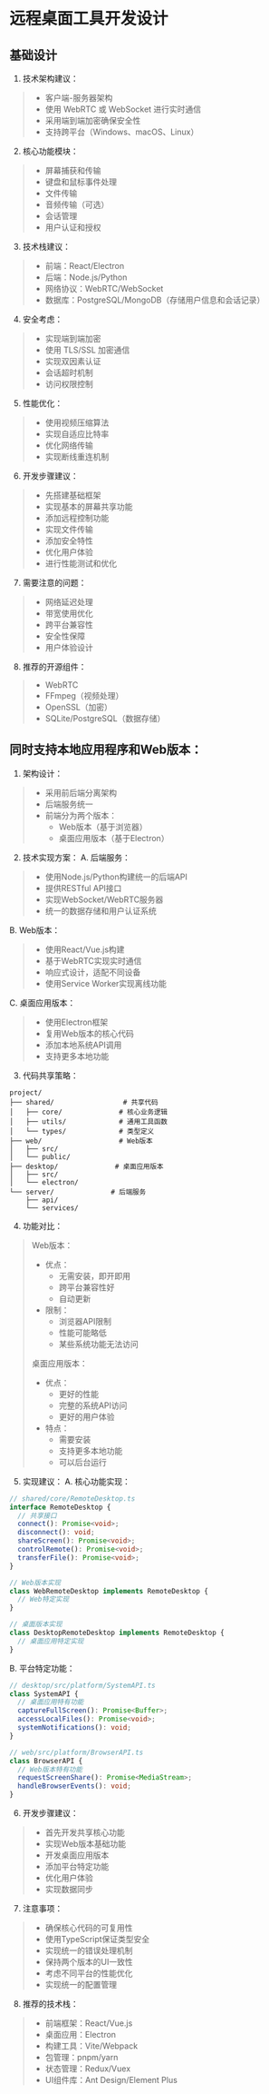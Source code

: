 # 远程桌面工具开发设计

## 基础设计

1. 技术架构建议：
> - 客户端-服务器架构
> - 使用 WebRTC 或 WebSocket 进行实时通信
> - 采用端到端加密确保安全性
> - 支持跨平台（Windows、macOS、Linux）

2. 核心功能模块：
> - 屏幕捕获和传输
> - 键盘和鼠标事件处理
> - 文件传输
> - 音频传输（可选）
> - 会话管理
> - 用户认证和授权

3. 技术栈建议：
> - 前端：React/Electron
> - 后端：Node.js/Python
> - 网络协议：WebRTC/WebSocket
> - 数据库：PostgreSQL/MongoDB（存储用户信息和会话记录）

4. 安全考虑：
> - 实现端到端加密
> - 使用 TLS/SSL 加密通信
> - 实现双因素认证
> - 会话超时机制
> - 访问权限控制

5. 性能优化：
> - 使用视频压缩算法
> - 实现自适应比特率
> - 优化网络传输
> - 实现断线重连机制

6. 开发步骤建议：
> - 先搭建基础框架
> - 实现基本的屏幕共享功能
> - 添加远程控制功能
> - 实现文件传输
> - 添加安全特性
> - 优化用户体验
> - 进行性能测试和优化

7. 需要注意的问题：
> - 网络延迟处理
> - 带宽使用优化
> - 跨平台兼容性
> - 安全性保障
> - 用户体验设计

8. 推荐的开源组件：
> - WebRTC
> - FFmpeg（视频处理）
> - OpenSSL（加密）
> - SQLite/PostgreSQL（数据存储）



## 同时支持本地应用程序和Web版本：

1. 架构设计：
> - 采用前后端分离架构
> - 后端服务统一
> - 前端分为两个版本：
>   - Web版本（基于浏览器）
>   - 桌面应用版本（基于Electron）

2. 技术实现方案：
A. 后端服务：
> - 使用Node.js/Python构建统一的后端API
> - 提供RESTful API接口
> - 实现WebSocket/WebRTC服务器
> - 统一的数据存储和用户认证系统

B. Web版本：
> - 使用React/Vue.js构建
> - 基于WebRTC实现实时通信
> - 响应式设计，适配不同设备
> - 使用Service Worker实现离线功能

C. 桌面应用版本：
> - 使用Electron框架
> - 复用Web版本的核心代码
> - 添加本地系统API调用
> - 支持更多本地功能

3. 代码共享策略：
```
project/
├── shared/                 # 共享代码
│   ├── core/              # 核心业务逻辑
│   ├── utils/             # 通用工具函数
│   └── types/             # 类型定义
├── web/                   # Web版本
│   ├── src/
│   └── public/
├── desktop/              # 桌面应用版本
│   ├── src/
│   └── electron/
└── server/              # 后端服务
    ├── api/
    └── services/
```

4. 功能对比：
> Web版本：
> - 优点：
>   - 无需安装，即开即用
>   - 跨平台兼容性好
>   - 自动更新
> - 限制：
>   - 浏览器API限制
>   - 性能可能略低
>   - 某些系统功能无法访问
> 
> 桌面应用版本：
> - 优点：
>   - 更好的性能
>   - 完整的系统API访问
>   - 更好的用户体验
> - 特点：
>   - 需要安装
>   - 支持更多本地功能
>   - 可以后台运行

5. 实现建议：
A. 核心功能实现：
```typescript
// shared/core/RemoteDesktop.ts
interface RemoteDesktop {
  // 共享接口
  connect(): Promise<void>;
  disconnect(): void;
  shareScreen(): Promise<void>;
  controlRemote(): Promise<void>;
  transferFile(): Promise<void>;
}

// Web版本实现
class WebRemoteDesktop implements RemoteDesktop {
  // Web特定实现
}

// 桌面版本实现
class DesktopRemoteDesktop implements RemoteDesktop {
  // 桌面应用特定实现
}
```

B. 平台特定功能：
```typescript
// desktop/src/platform/SystemAPI.ts
class SystemAPI {
  // 桌面应用特有功能
  captureFullScreen(): Promise<Buffer>;
  accessLocalFiles(): Promise<void>;
  systemNotifications(): void;
}

// web/src/platform/BrowserAPI.ts
class BrowserAPI {
  // Web版本特有功能
  requestScreenShare(): Promise<MediaStream>;
  handleBrowserEvents(): void;
}
```

6. 开发步骤建议： 
> -  首先开发共享核心功能
> -  实现Web版本基础功能
> -  开发桌面应用版本
> -  添加平台特定功能
> -  优化用户体验
> -  实现数据同步

7. 注意事项：
> - 确保核心代码的可复用性
> - 使用TypeScript保证类型安全
> - 实现统一的错误处理机制
> - 保持两个版本的UI一致性
> - 考虑不同平台的性能优化
> - 实现统一的配置管理

8. 推荐的技术栈：
> - 前端框架：React/Vue.js
> - 桌面应用：Electron
> - 构建工具：Vite/Webpack
> - 包管理：pnpm/yarn
> - 状态管理：Redux/Vuex
> - UI组件库：Ant Design/Element Plus

